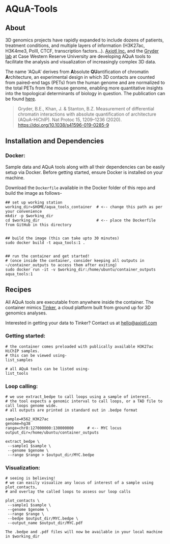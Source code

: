 # AQuA-Tools

## About

3D genomics projects have rapidly expanded to include dozens of patients, treatment conditions, and multiple layers of information (H3K27ac, H3K4me3, PolII, CTCF, transcription factors…). [Axiotl Inc.](https://axiotl.com) and the [Gryder lab](https://gryderlab.com) at Case Western Reserve University are developing AQuA tools to facilitate the analysis and visualization of increasingly complex 3D data.

The name 'AQuA' derives from **A**bsolute **QU**antification of chromatin **A**rchitecture, an experimental design in which 3D contacts are counted from paired-end tags (PETs) from the human genome and are normalized to the total PETs from the mouse genome, enabling more quantitative insights into the topological determinants of biology in question. The publication can be found [here](https://www.nature.com/articles/s41596-019-0285-9).

>Gryder, B.E., Khan, J. & Stanton, B.Z. Measurement of differential chromatin interactions with absolute quantification of architecture (AQuA-HiChIP). Nat Protoc 15, 1209–1236 (2020). https://doi.org/10.1038/s41596-019-0285-9


## Installation and Dependencies


### Docker: 

Sample data and AQuA tools along with all their dependencies can be easily setup via Docker. Before getting started, ensure Docker is installed on your machine. 

Download the `Dockerfile` available in the Docker folder of this repo and build the image as follows- 

```
## set up working station
working_dir=$HOME/aqua_tools_container  # <-- change this path as per your convenience
mkdir -p $working_dir
cd $working_dir                         # <-- place the Dockerfile from GitHub in this directory


## build the image (this can take upto 30 minutes)
sudo docker build -t aqua_tools:1 .


## run the container and get started!
# (once inside the container, consider keeping all outputs in ~/container_outputs to access them after exiting)
sudo docker run -it -v $working_dir:/home/ubuntu/container_outputs aqua_tools:1
```


## Recipes

All AQuA tools are executable from anywhere inside the container. The container mimics [Tinker](https://tinker.axiotl.com/), a cloud platform built from ground up for 3D genomics analyses. 

Interested in getting your data to Tinker? Contact us at hello@axiotl.com

### Getting started:
```
# the container comes preloaded with publically available H3K27ac HiChIP samples. 
# this can be viewed using-
list_samples

# all AQuA tools can be listed using-
list_tools
```

### Loop calling:
```
# we use extract_bedpe to call loops using a sample of interest. 
# the tool expects a genomic interval to call loops, or a TAD file to call loops genome wide.
# all outputs are printed in standard out in .bedpe format

sample=K562_H3K27ac
genome=hg38
range=chr8:127000000:130000000      # <-- MYC locus
output_dir=/home/ubuntu/container_outputs

extract_bedpe \
 --sample1 $sample \
 --genome $genome \
 --range $range > $output_dir/MYC.bedpe
```

### Visualization:
```
# seeing is believing!
# we can easily visualize any locus of interest of a sample using plot_contacts, 
# and overlay the called loops to assess our loop calls

plot_contacts \
 --sample1 $sample \
 --genome $genome \
 --range $range \
 --bedpe $output_dir/MYC.bedpe \
 --output_name $output_dir/MYC.pdf

The .bedpe and .pdf files will now be available in your local machine in $working_dir
```